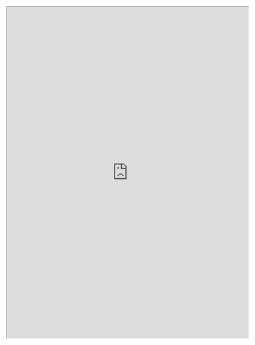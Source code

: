 <iframe src="https://drive.google.com/file/d/1pFmE5aPwklEusB6pweYyoQOVWVGYCRr7/preview" width="640" height="880" allow="autoplay"></iframe>